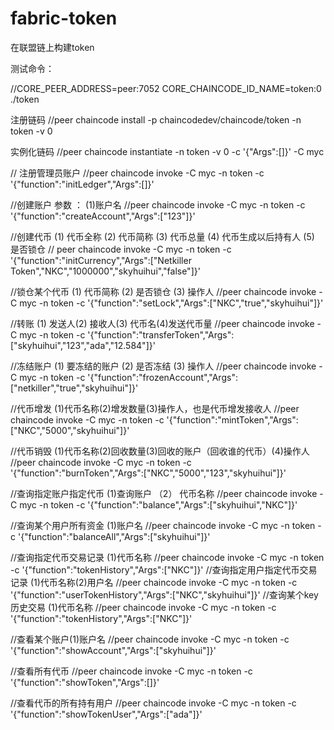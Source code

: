 # fabric-token
在联盟链上构建token

测试命令：

//CORE_PEER_ADDRESS=peer:7052 CORE_CHAINCODE_ID_NAME=token:0 ./token

注册链码
//peer chaincode install -p chaincodedev/chaincode/token -n token -v 0
	
实例化链码
//peer chaincode instantiate -n token -v 0 -c '{"Args":[]}' -C myc

// 注册管理员账户
//peer chaincode invoke -C myc -n token -c '{"function":"initLedger","Args":[]}'

//创建账户 参数 ： (1)账户名
//peer chaincode invoke -C myc -n token -c '{"function":"createAccount","Args":["123"]}'

//创建代币 (1) 代币全称 (2) 代币简称 (3) 代币总量 (4) 代币生成以后持有人 (5) 是否锁仓
// peer chaincode invoke -C myc -n token -c '{"function":"initCurrency","Args":["Netkiller Token","NKC","1000000","skyhuihui","false"]}'
		
//锁仓某个代币 (1) 代币简称 (2) 是否锁仓 (3) 操作人
//peer chaincode invoke -C myc -n token -c '{"function":"setLock","Args":["NKC","true","skyhuihui"]}'

//转账 (1) 发送人(2) 接收人(3) 代币名(4)发送代币量
//peer chaincode invoke -C myc -n token -c '{"function":"transferToken","Args":["skyhuihui","123","ada","12.584"]}'

//冻结账户 (1) 要冻结的账户 (2) 是否冻结 (3) 操作人
//peer chaincode invoke -C myc -n token -c '{"function":"frozenAccount","Args":["netkiller","true","skyhuihui"]}'

//代币增发 (1)代币名称(2)增发数量(3)操作人，也是代币增发接收人
//peer chaincode invoke -C myc -n token -c '{"function":"mintToken","Args":["NKC","5000","skyhuihui"]}'

//代币销毁 (1)代币名称(2)回收数量(3)回收的账户（回收谁的代币）(4)操作人
//peer chaincode invoke -C myc -n token -c '{"function":"burnToken","Args":["NKC","5000","123","skyhuihui"]}'

//查询指定账户指定代币 (1)查询账户 （2） 代币名称
//peer chaincode invoke -C myc -n token -c '{"function":"balance","Args":["skyhuihui","NKC"]}'

//查询某个用户所有资金 (1)账户名
//peer chaincode invoke -C myc -n token -c '{"function":"balanceAll","Args":["skyhuihui"]}'

//查询指定代币交易记录 (1)代币名称
//peer chaincode invoke -C myc -n token -c '{"function":"tokenHistory","Args":["NKC"]}'
//查询指定用户指定代币交易记录 (1)代币名称(2)用户名
//peer chaincode invoke -C myc -n token -c '{"function":"userTokenHistory","Args":["NKC","skyhuihui"]}'
//查询某个key 历史交易 (1)代币名称
//peer chaincode invoke -C myc -n token -c '{"function":"tokenHistory","Args":["NKC"]}'

//查看某个账户(1)账户名
//peer chaincode invoke -C myc -n token -c '{"function":"showAccount","Args":["skyhuihui"]}'

//查看所有代币
//peer chaincode invoke -C myc -n token -c '{"function":"showToken","Args":[]}'

//查看代币的所有持有用户
//peer chaincode invoke -C myc -n token -c '{"function":"showTokenUser","Args":["ada"]}'

